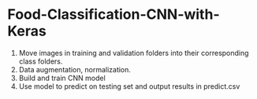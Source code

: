 # Food-Classification-CNN-with-Keras

1. Move images in training and validation folders into their corresponding class folders.
2. Data augmentation, normalization.
3. Build and train CNN model
4. Use model to predict on testing set and output results in predict.csv
